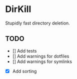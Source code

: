 # DirKill

Stupidly fast directory deletion.

## TODO

- [] Add tests
- [] Add warnings for dotfiles
- [] Add warnings for symlinks
- [x] Add sorting
